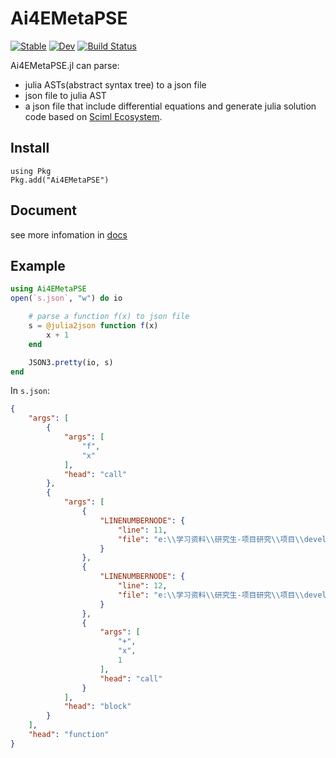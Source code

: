 # Ai4EMetaPSE

[![Stable](https://img.shields.io/badge/docs-stable-blue.svg)](https://ai4energy.github.io/Ai4EMetaPSE.jl/stable/)
[![Dev](https://img.shields.io/badge/docs-dev-blue.svg)](https://ai4energy.github.io/Ai4EMetaPSE.jl/dev/)
[![Build Status](https://github.com/ai4energy/Ai4EMetaPSE.jl/actions/workflows/CI.yml/badge.svg?branch=main)](https://github.com/ai4energy/Ai4EMetaPSE.jl/actions/workflows/CI.yml)

Ai4EMetaPSE.jl can parse:
* julia ASTs(abstract syntax tree) to a json file
* json file to julia AST
* a json file that include differential equations and generate julia solution code based on [Sciml Ecosystem](https://sciml.ai/).

## Install

```
using Pkg
Pkg.add("Ai4EMetaPSE")
```

## Document

see more infomation in [docs](https://ai4energy.github.io/Ai4EMetaPSE.jl/dev/)

## Example

```julia
using Ai4EMetaPSE
open(`s.json`, "w") do io

    # parse a function f(x) to json file
    s = @julia2json function f(x)
        x + 1
    end

    JSON3.pretty(io, s)
end
```

In `s.json`:

```json
{
    "args": [
        {
            "args": [
                "f",
                "x"
            ],
            "head": "call"
        },
        {
            "args": [
                {
                    "LINENUMBERNODE": {
                        "line": 11,
                        "file": "e:\\学习资料\\研究生-项目研究\\项目\\develop\\Ai4EMetaPSE.jl\\test\\julia2json.jl"
                    }
                },
                {
                    "LINENUMBERNODE": {
                        "line": 12,
                        "file": "e:\\学习资料\\研究生-项目研究\\项目\\develop\\Ai4EMetaPSE.jl\\test\\julia2json.jl"
                    }
                },
                {
                    "args": [
                        "+",
                        "x",
                        1
                    ],
                    "head": "call"
                }
            ],
            "head": "block"
        }
    ],
    "head": "function"
}
```
